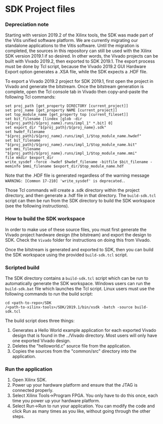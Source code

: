 SDK Project files
=================

### Depreciation note

Starting with version 2019.2 of the Xilinx tools, the SDK was made part of the Vitis
unified software platform. We are currently migrating our standalone applications
to the Vitis software. Until the migration is completed, the sources in this repository
can still be used with the Xilinx SDK version 2019.1 if so desired. In other words,
the Vivado projects can be built with Vivado 2019.2, then exported to SDK 2019.1. The
export process must be done by Tcl script, because the Vivado 2019.2 GUI Hardware 
Export option generates a .XSA file, while the SDK expects a .HDF file.

To export a Vivado 2019.2 project for SDK 2019.1, first open the project in Vivado
and generate the bitstream. Once the bitstream generation is complete, open the Tcl
console tab in Vivado then copy-and-paste the following Tcl commands:

```
set proj_path [get_property DIRECTORY [current_project]]
set proj_name [get_property NAME [current_project]]
set top_module_name [get_property top [current_fileset]]
set bit_filename [lindex [glob -dir "${proj_path}/${proj_name}.runs/impl_1" *.bit] 0]
set export_dir "${proj_path}/${proj_name}.sdk"
set hwdef_filename "${proj_path}/${proj_name}.runs/impl_1/$top_module_name.hwdef"
set bit_filename "${proj_path}/${proj_name}.runs/impl_1/$top_module_name.bit"
set mmi_filename "${proj_path}/${proj_name}.runs/impl_1/$top_module_name.mmi"
file mkdir $export_dir
write_sysdef -force -hwdef $hwdef_filename -bitfile $bit_filename -meminfo $mmi_filename $export_dir/$top_module_name.hdf
```

Note that the .HDF file is generated regardless of the warning message 
`WARNING: [Common 17-210] 'write_sysdef' is deprecated.`.

Those Tcl commands will create a .sdk directory within the project directory, and then
generate a .hdf file in that directory. The `build-sdk.tcl` script can then be run from
the SDK directory to build the SDK workspace (see the following instructions).

### How to build the SDK workspace

In order to make use of these source files, you must first generate
the Vivado project hardware design (the bitstream) and export the design
to SDK. Check the `Vivado` folder for instructions on doing this from Vivado.

Once the bitstream is generated and exported to SDK, then you can build the
SDK workspace using the provided `build-sdk.tcl` script.

### Scripted build

The SDK directory contains a `build-sdk.tcl` script which can be run to automatically
generate the SDK workspace. Windows users can run the `build-sdk.bat` file which
launches the Tcl script. Linux users must use the following commands to run the build
script:
```
cd <path-to-repo>/SDK
/<path-to-xilinx-tools>/SDK/2019.1/bin/xsdk -batch -source build-sdk.tcl
```

The build script does three things:
1. Generates a Hello World example application for each exported Vivado design
that is found in the ../Vivado directory. Most users will only have one exported
Vivado design.
2. Deletes the "helloworld.c" source file from the application.
3. Copies the sources from the "common/src" directory into the application.

### Run the application

1. Open Xilinx SDK.
2. Power up your hardware platform and ensure that the JTAG is
connected properly.
3. Select Xilinx Tools->Program FPGA. You only have to do this
once, each time you power up your hardware platform.
4. Select Run->Run to run your application. You can modify the code
and click Run as many times as you like, without going through
the other steps.

